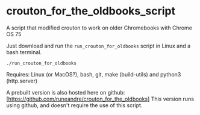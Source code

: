 # crouton_for_the_oldbooks_script
A script that modified crouton to work on older Chromebooks with Chrome OS 75

Just download and run the `run_crouton_for_oldbooks` script in Linux and a bash terminal.
```
./run_crouton_for_oldbooks
```

Requires: Linux (or MacOS?), bash, git, make (build-utils) and python3 (http.server)

A prebuilt version is also hosted here on github: [https://github.com/runeandre/crouton_for_the_oldbooks]
This version runs using github, and doesn't require the use of this script.
